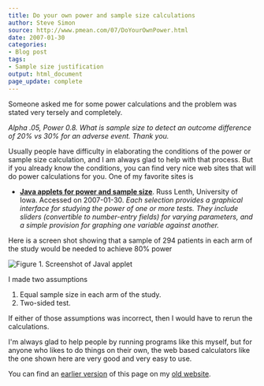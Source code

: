 ```yaml
---
title: Do your own power and sample size calculations
author: Steve Simon
source: http://www.pmean.com/07/DoYourOwnPower.html
date: 2007-01-30
categories:
- Blog post
tags:
- Sample size justification
output: html_document
page_update: complete
---
```


Someone asked me for some power calculations and the problem was stated very tersely and completely.

*Alpha .05, Power 0.8. What is sample size to detect an outcome difference of 20% vs 30% for an adverse event. Thank you.*

Usually people have difficulty in elaborating the conditions of the power or sample size calculation, and I am always glad to help with that process. But if you already know the conditions, you can find very nice web sites that will do power calculations for you. One of my favorite sites is

+ **[Java applets for power and sample size][len1]**. Russ Lenth, University of Iowa. Accessed on 2007-01-30. *Each selection provides a graphical interface for studying the power of one or more tests. They include sliders (convertible to number-entry fields) for varying parameters, and a simple provision for graphing one variable against another.*

Here is a screen shot showing that a sample of 294 patients in each arm of the study would be needed to achieve 80% power

![Figure 1. Screenshot of Javal applet](http://www.pmean.com/new-images/07/DoYourOwnPower01.gif)

I made two assumptions

1.  Equal sample size in each arm of the study.
2.  Two-sided test.

If either of those assumptions was incorrect, then I would have to rerun the calculations.

I'm always glad to help people by running programs like this myself, but for anyone who likes to do things on their own, the web based calculators like the one shown here are very good and very easy to use.

You can find an [earlier version][sim1] of this page on my [old website][sim2].

[sim1]: http://www.pmean.com/07/DoYourOwnPower.html
[sim2]: http://www.pmean.com

[len1]: http://www.stat.uiowa.edu/~rlenth/Power/